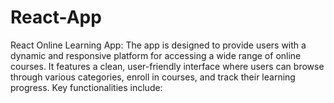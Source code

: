 # React-App
React Online Learning App: The app is designed to provide users with a dynamic and responsive platform for accessing a wide range of online courses. It features a clean, user-friendly interface where users can browse through various categories, enroll in courses, and track their learning progress. Key functionalities include:
